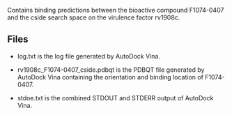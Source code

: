 Contains binding predictions between the bioactive compound F1074-0407 and the cside search space on the virulence factor rv1908c.

## Files

- log.txt is the log file generated by AutoDock Vina.

- rv1908c_F1074-0407_cside.pdbqt is the PDBQT file generated by AutoDock Vina containing the orientation and binding location of F1074-0407.

- stdoe.txt is the combined STDOUT and STDERR output of AutoDock Vina.

